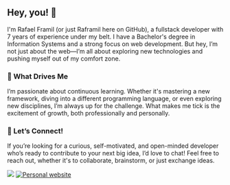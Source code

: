 ## Hey, you! 👋

I'm Rafael Framil (or just Raframil here on GitHub), a fullstack developer with 7 years of experience under my belt. I have a Bachelor's degree in Information Systems and a strong focus on web development. But hey, I’m not just about the web—I’m all about exploring new technologies and pushing myself out of my comfort zone.

### 🌱 What Drives Me

I’m passionate about continuous learning. Whether it's mastering a new framework, diving into a different programming language, or even exploring new disciplines, I’m always up for the challenge. What makes me tick is the excitement of growth, both professionally and personally.

### 🤝 Let’s Connect!

If you’re looking for a curious, self-motivated, and open-minded developer who’s ready to contribute to your next big idea, I’d love to chat! Feel free to reach out, whether it's to collaborate, brainstorm, or just exchange ideas. 


<a href="https://www.linkedin.com/in/rafaelframil/" target="_blank" style="text-decoration:none">
    <img src="https://img.shields.io/badge/-LinkedIn-%230077B5?style=for-the-badge&logo=linkedin&logoColor=white" />
</a> 

<a href="https://rafaelframil.com" target="_blank">
    <img src="https://img.shields.io/badge/website-000000?style=for-the-badge&logo=undertale&logoColor=red" alt="Personal website" />
</a>

<!--
**raframil/raframil** is a ✨ _special_ ✨ repository because its `README.md` (this file) appears on your GitHub profile.

Here are some ideas to get you started:

- 🔭 I’m currently working on ...
- 🌱 I’m currently learning ...
- 👯 I’m looking to collaborate on ...
- 🤔 I’m looking for help with ...
- 💬 Ask me about ...
- 📫 How to reach me: ...
- 😄 Pronouns: ...
- ⚡ Fun fact: ...
-->
